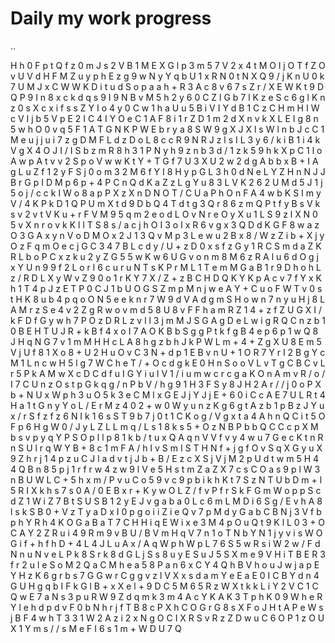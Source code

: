 # Daily my work progress
..

H
h
0
F
p
t
Q
f
z
0
m
J
s
2
V
B
1
M
E
X
G
l
p
3
m
5
7
V
2
x
4
t
M
O
l
j
O
T
f
Z
O
v
U
V
d
H
F
M
Z
u
y
p
h
E
z
g
9
w
N
y
Y
q
b
U
1
x
R
N
0
t
N
X
Q
9
/
j
K
n
U
0
k
7
U
M
J
x
C
W
W
K
D
i
t
u
d
S
o
p
a
a
h
+
R
3
A
c
8
v
6
7
s
Z
r
/
X
E
W
K
t
9
D
Q
P
9
I
n
8
x
c
k
d
q
s
9
I
9
N
B
v
M
5
h
2
y
6
0
C
Z
l
G
b
7
l
K
z
e
S
c
6
g
l
K
n
z
0
s
X
c
x
i
f
s
s
Z
Y
I
o
4
y
0
C
w
1
h
a
U
u
5
B
i
V
I
Y
d
B
1
C
z
C
H
m
H
I
W
c
V
I
j
b
5
V
p
E
2
I
C
4
I
Y
O
e
C
1
A
F
8
i
1
r
Z
D
1
m
2
d
X
n
v
k
X
L
E
I
g
8
n
5
w
h
O
0
v
q
5
F
1
A
T
G
N
K
P
W
E
b
r
y
a
8
S
W
9
g
X
J
X
l
s
W
l
n
b
J
c
C
1
M
e
u
j
j
u
i
7
z
g
D
M
F
L
d
z
D
o
L
8
c
c
R
9
N
R
J
z
l
s
I
L
3
y
6
/
k
i
B
1
i
4
k
V
g
X
4
O
J
I
/
I
S
b
z
m
R
8
h
3
1
P
N
y
h
9
z
n
b
3
d
/
1
z
k
5
9
h
k
X
p
C
1
l
o
A
w
p
A
t
v
v
2
S
p
o
V
w
w
K
t
Y
+
T
G
f
7
U
3
X
U
2
w
2
d
g
A
b
b
x
B
+
I
A
g
L
u
Z
f
1
2
y
F
S
j
0
o
m
3
2
M
6
f
Y
I
8
H
y
p
G
L
3
h
0
d
N
e
L
Y
Z
H
n
N
J
J
B
r
G
p
I
D
M
p
6
p
+
4
P
C
n
Q
d
K
a
Z
z
L
g
Y
u
8
3
L
V
K
2
6
2
U
M
d
5
J
1
j
5
o
j
/
c
c
k
I
W
o
8
a
p
P
X
z
X
n
D
N
O
T
/
C
U
a
P
h
O
n
F
A
4
w
b
K
S
I
m
y
V
/
4
K
P
k
D
1
Q
P
U
m
X
t
d
9
D
b
Q
4
T
d
t
g
3
Q
r
8
6
z
m
Q
P
t
f
y
B
s
V
k
s
v
2
v
t
V
K
u
+
r
F
V
M
9
5
q
m
2
e
o
d
L
O
v
N
r
e
O
y
X
u
1
L
S
9
z
l
X
N
0
5
v
X
n
r
o
v
k
K
l
l
T
S
8
s
/
a
c
j
h
O
I
3
o
I
x
R
6
v
g
x
3
Q
D
d
K
G
F
8
w
a
z
O
3
G
A
x
y
n
V
o
D
M
O
x
2
J
1
3
Q
v
M
p
3
L
e
w
u
2
B
x
8
/
W
z
Z
i
b
+
X
j
y
O
z
F
q
m
O
e
c
j
G
C
3
4
7
B
L
c
d
y
/
U
+
z
D
0
x
s
f
z
G
y
1
R
C
S
m
d
a
Z
K
R
L
b
o
P
C
x
z
k
u
2
y
Z
G
5
5
w
K
w
6
U
G
v
o
n
m
8
M
6
z
R
A
l
u
6
d
O
g
j
x
Y
U
n
9
9
f
2
L
o
r
l
6
c
u
r
u
N
T
s
K
P
r
M
L
1
T
e
m
M
G
a
B
1
r
9
D
h
o
h
L
z
/
R
D
L
X
y
W
v
Z
9
0
o
1
r
K
Y
7
X
/
Z
+
z
B
C
H
D
Q
K
Y
K
p
A
c
v
7
f
Y
x
K
h
1
T
4
p
J
z
E
T
P
0
C
J
1
b
U
O
G
S
Z
m
p
M
n
j
w
e
A
Y
+
C
u
o
F
W
T
v
0
s
t
H
K
8
u
b
4
p
q
o
O
N
5
e
e
k
n
r
7
W
9
d
V
A
d
g
m
S
H
o
w
n
7
n
y
u
H
j
8
L
A
M
r
z
S
e
4
v
2
Z
g
R
w
o
v
m
d
5
8
U
8
v
F
F
h
a
m
R
Z
1
4
+
z
f
Z
U
G
X
I
/
k
F
D
f
G
y
w
h
7
P
O
z
D
R
L
z
v
l
l
3
j
m
M
J
S
G
A
g
D
e
L
w
i
g
R
Q
C
n
z
b
1
0
B
E
H
T
U
J
R
+
k
B
f
4
x
o
I
7
A
O
K
B
b
S
g
g
P
t
k
f
g
B
4
e
p
6
p
1
w
Q
8
J
H
q
N
G
7
v
1
m
M
H
H
c
L
A
8
h
g
z
b
h
J
k
P
W
L
m
+
4
+
Z
g
X
U
8
E
m
5
V
j
U
f
8
1
X
o
8
+
U
2
H
u
O
v
C
3
N
+
d
p
1
E
B
v
n
U
+
1
O
R
7
Y
r
I
2
B
g
Y
c
M
1
L
n
c
w
H
5
l
g
7
W
C
h
e
T
/
+
O
c
d
g
k
E
0
H
n
S
o
o
V
L
v
T
g
C
B
C
v
L
r
5
P
k
A
M
w
X
c
D
C
d
f
u
I
G
Y
i
u
l
V
1
/
i
u
m
w
c
r
c
g
a
K
O
n
A
m
v
R
/
o
/
I
7
C
U
n
z
O
s
t
p
G
k
q
g
/
n
P
b
V
/
h
g
9
1
H
3
F
S
y
8
J
H
2
A
r
/
/
j
0
o
P
X
b
+
N
U
x
W
p
h
3
u
O
5
k
3
e
C
M
l
x
G
E
J
j
Y
J
j
E
+
6
0
i
C
c
A
E
7
U
L
R
t
4
H
a
1
t
G
n
y
Y
o
L
/
E
r
M
z
4
0
2
+
w
0
W
y
u
n
z
K
g
6
g
t
A
z
b
1
p
B
z
J
Y
u
x
/
r
S
f
z
f
z
6
N
I
k
1
6
s
S
T
9
b
7
j
0
t
1
C
K
o
g
/
V
g
x
t
a
4
A
h
n
Q
C
i
t
5
O
F
p
6
H
g
W
0
/
J
y
L
Z
L
L
m
q
/
L
s
1
8
k
s
5
+
O
z
N
B
P
b
b
Q
C
C
c
p
X
M
b
s
v
p
y
q
Y
P
S
O
p
l
l
p
8
1
k
b
/
t
u
x
Q
A
q
n
V
V
f
v
y
4
w
u
7
G
e
c
K
t
n
R
n
S
U
l
r
q
W
Y
B
+
8
c
1
m
F
A
/
h
I
v
S
m
I
S
T
H
N
f
+
j
g
f
O
v
S
q
X
G
y
u
X
9
Z
h
r
j
1
4
p
z
u
C
J
l
a
d
v
t
j
J
b
+
B
/
E
z
c
X
S
j
V
j
M
2
p
U
d
t
w
m
5
H
4
4
Q
B
n
8
5
p
j
1
r
f
r
w
4
z
w
9
l
V
e
5
H
s
t
m
Z
a
Z
X
7
c
s
C
O
a
s
9
p
l
W
3
n
B
U
W
L
C
+
5
h
x
m
/
P
v
u
C
o
5
9
v
c
9
p
b
i
k
h
K
t
7
S
z
N
T
U
b
D
m
+
l
5
R
I
X
k
h
s
7
s
0
A
/
0
E
B
x
r
+
K
y
w
O
L
Z
/
f
v
P
f
r
S
k
F
G
m
W
o
p
p
S
c
d
Z
1
W
i
Z
7
B
t
S
U
S
B
1
2
y
E
J
v
g
a
b
a
0
L
c
6
m
L
M
D
i
6
S
g
/
E
v
h
A
8
l
s
k
S
B
0
+
V
z
T
y
a
D
x
I
0
p
g
o
i
i
Z
i
e
Q
v
7
p
M
d
y
G
a
b
C
B
N
j
3
V
f
b
p
h
Y
R
h
4
K
O
G
a
B
a
T
7
C
H
H
i
q
E
W
i
x
e
3
M
4
p
O
u
Q
t
9
K
l
L
0
3
+
O
C
A
Y
2
Z
R
u
i
4
9
R
m
9
v
B
U
/
B
V
m
H
q
V
7
n
1
o
T
N
b
Y
N
1
j
y
v
i
s
W
O
G
i
f
+
h
f
h
D
+
4
L
4
J
L
u
A
x
/
A
q
W
p
h
W
p
L
7
6
S
5
w
R
s
i
W
2
w
/
F
d
N
n
u
N
v
e
L
P
k
8
S
r
k
8
d
G
L
j
S
s
8
u
y
E
S
u
J
5
S
X
m
e
9
V
H
i
T
B
E
R
3
f
r
2
u
l
e
S
o
M
2
Q
a
C
M
h
e
a
5
8
P
a
n
6
x
C
Y
4
Q
h
B
V
h
o
u
J
w
j
a
p
E
Y
H
z
K
6
g
r
b
s
7
G
G
w
r
C
g
g
v
z
l
V
X
x
s
d
a
m
Y
e
E
a
E
0
I
C
B
Y
d
n
4
G
U
H
g
q
b
I
F
k
G
l
B
+
x
X
e
l
+
9
D
C
5
M
6
5
R
z
W
X
t
k
k
L
i
Y
2
V
C
1
C
Q
w
E
7
a
N
s
3
p
u
R
W
9
Z
d
q
m
k
3
m
4
A
c
Y
K
A
K
3
T
p
h
K
0
9
W
h
e
R
Y
l
e
h
d
p
d
v
F
0
b
N
h
r
j
f
T
B
8
c
P
X
h
C
O
G
r
G
8
s
X
F
o
J
H
t
A
P
e
W
s
j
B
F
4
w
h
T
3
3
1
W
2
A
z
i
2
x
N
g
O
C
I
X
R
S
v
R
z
Z
D
w
u
C
6
O
P
1
z
O
U
X
1
Y
m
s
/
/
s
M
e
F
I
6
s
1
m
+
W
D
U
7
Q
